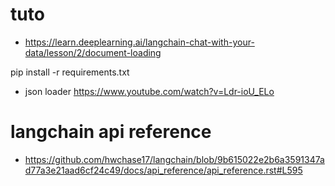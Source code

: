 # tuto
- https://learn.deeplearning.ai/langchain-chat-with-your-data/lesson/2/document-loading


 pip install -r requirements.txt

 - json loader https://www.youtube.com/watch?v=Ldr-ioU_ELo

 # langchain api reference 
 - https://github.com/hwchase17/langchain/blob/9b615022e2b6a3591347ad77a3e21aad6cf24c49/docs/api_reference/api_reference.rst#L595